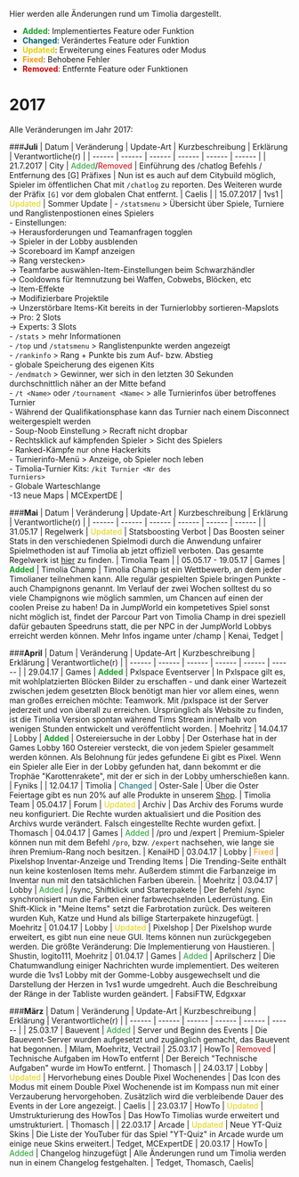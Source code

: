 Hier werden alle Änderungen rund um Timolia dargestellt. 

- <strong><span style="color:#199F29">Added</span></strong>: Implementiertes Feature oder Funktion
- <strong><span style="color:#00646F">Changed</span></strong>: Verändertes Feature oder Funktion
- <strong><span style="color:#E4D100">Updated</span></strong>: Erweiterung eines Features oder Modus
- <strong><span style="color:#F99500">Fixed</span></strong>: Behobene Fehler
- <strong><span style="color:#CF0101">Removed</span></strong>: Entfernte Feature oder Funktionen


# 2017
Alle Veränderungen im Jahr 2017:

###<strong>Juli</strong>
| Datum | Veränderung | Update-Art | Kurzbeschreibung | Erklärung | Verantwortliche(r) |
| ------ | ------ | ------ | ------ | ------ | ------ |
| 21.7.2017 | City | <span style="color:#199F29">Added</span>/<span style="color:#CF0101">Removed</span> | Einführung des /chatlog Befehls / Entfernung des [G] Präfixes | Nun ist es auch auf dem Citybuild möglich, Spieler im öffentlichen Chat mit <code>/chatlog</code> zu reporten. Des Weiteren wurde der Präfix <code>[G]</code> vor dem globalen Chat entfernt. | Caelis | 
| 15.07.2017 | 1vs1 | <span style="color:#E4D100">Updated</span> | Sommer Update | - <code>/statsmenu</code> > Übersicht über Spiele, Turniere und Ranglistenpostionen eines Spielers<br>- Einstellungen:<br>-> Herausforderungen und Teamanfragen togglen<br>-> Spieler in der Lobby ausblenden<br>-> Scoreboard im Kampf anzeigen<br>-> Rang verstecken><br>-> Teamfarbe auswählen-Item-Einstellungen beim Schwarzhändler<br>-> Cooldowns für Itemnutzung bei Waffen, Cobwebs, Blöcken, etc<br>-> Item-Effekte<br>-> Modifizierbare Projektile<br>-> Unzerstörbare Items-Kit bereits in der Turnierlobby sortieren-Mapslots<br>-> Pro: 2 Slots<br>-> Experts: 3 Slots<br>- <code>/stats</code> > mehr Informationen<br>- <code>/top</code> und <code>/statsmenu</code> > Ranglistenpunkte werden angezeigt<br>- <code>/rankinfo</code> > Rang + Punkte bis zum Auf- bzw. Abstieg<br>- globale Speicherung des eigenen Kits<br>- <code>/endmatch</code> > Gewinner, wer sich in den letzten 30 Sekunden durchschnittlich näher an der Mitte befand<br>- <code>/t &lt;Name&gt;</code> oder <code>/tournament &lt;Name&lt;</code> > alle Turnierinfos über betroffenes Turnier<br>- Während der Qualifikationsphase kann das Turnier nach einem Disconnect weitergespielt werden<br>- Soup-Noob Einstellung > Recraft nicht dropbar<br>- Rechtsklick auf kämpfenden Spieler > Sicht des Spielers<br>- Ranked-Kämpfe nur ohne Hackerkits<br>- Turnierinfo-Menü > Anzeige, ob Spieler noch leben<br>- Timolia-Turnier Kits: <code>/kit Turnier &lt;Nr des Turniers&gt;</code><br>- Globale Warteschlange<br>-13 neue Maps | MCExpertDE |

###<strong>Mai</strong>
| Datum | Veränderung | Update-Art | Kurzbeschreibung | Erklärung | Verantwortliche(r) |
| ------ | ------ | ------ | ------ | ------ | ------ |
| 31.05.17 | Regelwerk | <span style="color:#E4D100">Updated</span> | Statsboosting Verbot | Das Boosten seiner Stats in den verschiedenen Spielmodi durch die Anwendung unfairer Spielmethoden ist auf Timolia ab jetzt offiziell verboten. Das gesamte Regelwerk ist [hier](/rules/games/) zu finden. | Timolia Team |
| 05.05.17 - 19.05.17 | Games | <strong><span style="color:#199F29">Added</span></strong> | Timolia Champ | Timolia Champ ist ein Wettbewerb, an dem jeder Timolianer teilnehmen kann. Alle regulär gespielten Spiele bringen Punkte - auch Champignons genannt. Im Verlauf der zwei Wochen solltest du so viele Champignons wie möglich sammlen, um Chancen auf einen der coolen Preise zu haben! Da in JumpWorld ein kompetetives Spiel sonst nicht möglich ist, findet der Parcour Part von Timolia Champ in drei speziell dafür gebauten Speedruns statt, die per NPC in der JumpWorld Lobbys erreicht werden können. Mehr Infos ingame unter /champ | Kenai, Tedget |

###<strong>April</strong>
| Datum | Veränderung | Update-Art | Kurzbeschreibung | Erklärung | Verantwortliche(r) |
| ------ | ------ | ------ | ------ | ------ | ------ |
| 29.04.17 | Games | <strong><span style="color:#199F29">Added</span></strong> | Pxlspace Eventserver | In Pxlspace gilt es, mit wohlplatzierten Blöcken Bilder zu erschaffen - und dank einer Wartezeit zwischen jedem gesetzten Block benötigt man hier vor allem eines, wenn man großes erreichen möchte: Teamwork. Mit /pxlspace ist der Server jederzeit und von überall zu erreichen. Ursprünglich als Website zu finden, ist die Timolia Version spontan während Tims Stream innerhalb von wenigen Stunden entwickelt und veröffentlicht worden. | Moehritz
| 14.04.17 | Lobby | <strong><span style="color:#199F29">Added</span></strong> | Ostereiersuche in der Lobby | Der Osterhase hat in der Games Lobby 160 Ostereier versteckt, die von jedem Spieler gesammelt werden können. Als Belohnung für jedes gefundene Ei gibt es Pixel. Wenn ein Spieler alle Eier in der Lobby gefunden hat, dann bekommt er die Trophäe "Karottenrakete", mit der er sich in der Lobby umherschießen kann. | Fyniks |
| 12.04.17 | Timolia | <span style="color:#00646F">Changed</span> | Oster-Sale | Über die Oster Feiertage gibt es nun 20% auf alle Produkte in unserem [Shop](https://www.timolia.de/shop). | Timolia Team
| 05.04.17 | Forum | <span style="color:#E4D100">Updated</span> | Archiv | Das Archiv des Forums wurde neu konfiguriert. Die Rechte wurden aktualisiert und die Position des Archivs wurde verändert. Falsch eingestellte Rechte wurden gefixt. | Thomasch 
| 04.04.17 | Games | <span style="color:#199F29">Added</span> | /pro und /expert | Premium-Spieler können nun mit dem Befehl <code>/pro</code>, bzw. <code>/expert</code> nachsehen, wie lange sie ihren Premium-Rang noch besitzen. | KenaiHD
| 03.04.17 | Lobby | <span style="color:#F99500">Fixed</span> | Pixelshop Inventar-Anzeige und Trending Items | Die Trending-Seite enthält nun keine kostenlosen Items mehr. Außerdem stimmt die Farbanzeige im Inventar nun mit den tatsächlichen Farben überein. | Moehritz
| 03.04.17 | Lobby | <span style="color:#199F29">Added</span> | /sync, Shiftklick und Starterpakete | Der Befehl /sync synchronisiert nun die Farben einer farbwechselnden Lederrüstung. Ein Shift-Klick in "Meine Items" setzt die Farbrotation zurück. Des weiteren wurden Kuh, Katze und Hund als billige Starterpakete hinzugefügt. | Moehritz
| 01.04.17 | Lobby | <span style="color:#E4D100">Updated</span> | Pixelshop | Der Pixelshop wurde erweitert, es gibt nun eine neue GUI. Items können nun zurückgegeben werden. Die größte Veränderung: Die Implementierung von Haustieren. | Shustin, logito111, Moehritz
| 01.04.17 | Games | <span style="color:#199F29">Added</span> | Aprilscherz | Die Chatumwandlung einiger Nachrichten wurde implementiert. Des weiteren wurde die 1vs1 Lobby mit der Gomme-Lobby ausgewechselt und die Darstellung der Herzen in 1vs1 wurde umgedreht. Auch die Beschreibung der Ränge in der Tabliste wurden geändert. | FabsiFTW, Edgxxar


###<strong>März</strong>
| Datum | Veränderung | Update-Art | Kurzbeschreibung | Erklärung | Verantwortliche(r) |
| ------ | ------ | ------ | ------ | ------ | ------ |
| 25.03.17 | Bauevent | <span style="color:#199F29">Added</span> | Server und Beginn des Events | Die Bauevent-Server wurden aufgesetzt und zugänglich gemacht, das Bauevent hat begonnen. | Milam, Moehritz, Vectrail
| 25.03.17 | HowTo | <span style="color:#CF0101">Removed</span> | Technische Aufgaben im HowTo entfernt | Der Bereich "Technische Aufgaben" wurde im HowTo entfernt. | Thomasch |
| 24.03.17 | Lobby | <span style="color:#E4D100">Updated</span> | Hervorhebung eines Double Pixel Wochenendes | Das Icon des Modus mit einem Double Pixel Wochenende ist im Kompass nun mit einer Verzauberung hervorgehoben. Zusätzlich wird die verbleibende Dauer des Events in der Lore angezeigt. | Caelis |
| 23.03.17 | HowTo | <span style="color:#E4D100">Updated</span> | Umstrukturierung des HowTos | Das HowTo Timolias wurde erweitert und umstrukturiert. | Thomasch |
| 22.03.17 | Arcade | <span style="color:#E4D100">Updated</span> | Neue YT-Quiz Skins | Die Liste der YouTuber für das Spiel "YT-Quiz" in Arcade wurde um einige neue Skins erweitert.| Tedget, MCExpertDE
| 20.03.17 | HowTo | <span style="color:#199F29">Added</span> | Changelog hinzugefügt | Alle Änderungen rund um Timolia werden nun in einem Changelog festgehalten. | Tedget, Thomasch, Caelis|



